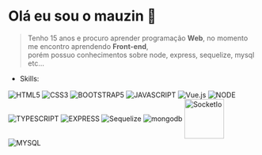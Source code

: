 # Olá eu sou o mauzin 👋

> Tenho 15 anos e procuro aprender programação <strong>Web</strong>, no momento me encontro aprendendo <strong>Front-end</strong>, <br> porém possuo conhecimentos sobre node, express, sequelize, mysql etc...
> 
- Skills:

<div>
  <img align="center" src="https://img.shields.io/badge/HTML5-E34F26?style=for-the-badge&logo=html5&logoColor=white" alt="HTML5">
  <img align="center" src="https://img.shields.io/badge/CSS3-1572B6?style=for-the-badge&logo=css3&logoColor=white" alt="CSS3">
  <img align="center" src="https://img.shields.io/badge/Bootstrap-563D7C?style=for-the-badge&logo=bootstrap&logoColor=white" alt="BOOTSTRAP5">
  <img align="center" src="https://img.shields.io/badge/JavaScript-F7DF1E?style=for-the-badge&logo=javascript&logoColor=black" alt="JAVASCRIPT">
  <img align="center" src="https://img.shields.io/badge/Vue.js-35495E?style=for-the-badge&logo=vue.js&logoColor=4FC08D" alt="Vue.js">
  <img align="center" src="https://img.shields.io/badge/Node.js-43853D?style=for-the-badge&logo=node.js&logoColor=white" alt="NODE">
  <img align="center" src="https://img.shields.io/badge/TypeScript-007ACC?style=for-the-badge&logo=typescript&logoColor=white" alt="TYPESCRIPT">
  <img align="center" src="https://img.shields.io/badge/Express.js-404D59?style=for-the-badge" alt="EXPRESS">
  <img align="center" src="https://img.shields.io/badge/sequelize-323330?style=for-the-badge&logo=sequelize&logoColor=blue" alt="Sequelize">
  <img align="center" src="https://img.shields.io/badge/MongoDB-4EA94B?style=for-the-badge&logo=mongodb&logoColor=white" alt="mongodb">
  <img align="center" width="80px" src="https://th.bing.com/th/id/R.b4e8adc42c1335c4b7112b2d2f2966b6?rik=G1WhEEMFn%2fOlQg&riu=http%3a%2f%2fwww.programwitherik.com%2fcontent%2fimages%2f2017%2f01%2fsocket-e1434850599985.png&ehk=P64A21mY9uaTrBUgwcZPWiIVImPF9HMKLJRs66C4Nno%3d&risl=&pid=ImgRaw&r=0" alt="SocketIo">
  <img align="center" src="https://img.shields.io/badge/MySQL-00000F?style=for-the-badge&logo=mysql&logoColor=white" alt="MYSQL">
</div>
